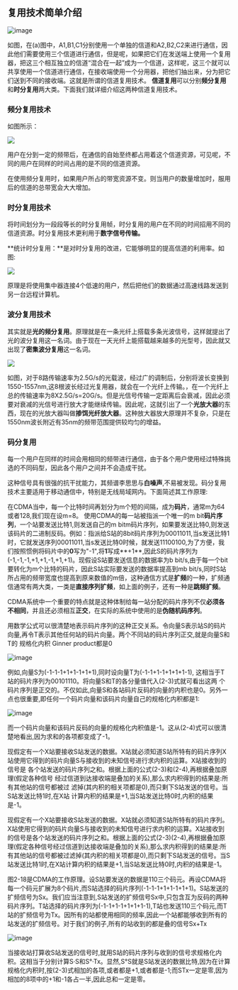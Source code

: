 ## 复用技术简单介绍

![image](https://img2020.cnblogs.com/blog/2361214/202110/2361214-20211029133114153-551310430.png)

如图，在(a)图中，A1,B1,C1分别使用一个单独的信道和A2,B2,C2来进行通信，因此他们需要使用三个信道进行通信，但是呢，如果把它们在发送端上使用一个复用器，把这三个相互独立的信道“混合在一起”成为一个信道，这样呢，这三个就可以共享使用一个信道进行通信，在接收端使用一个分用器，把他们抽出来，分为把它们送到不同的接收端。这就是所谓的信道复用技术。
**信道复用**可以分别**频分复用**和**时分复用**两大类。下面我们就详细介绍这两种信道复用技术。

### 频分复用技术

如图所示：

![](https://img2020.cnblogs.com/blog/2361214/202108/2361214-20210804012213185-669859456.png)

用户在分到一定的频带后，在通信的自始至终都占用着这个信道资源，可见呢，不同的用户在同样的时间占用的是不同的信道资源。

在使用频分复用时，如果用户所占的带宽资源不变。则当用户的数量增加时，服用后的信道的总带宽会大大增加。

### 时分复用技术

将时间划分为一段段等长的时分复用帧，时分复用的用户在不同的时间招用不同的信道资源。时分复用技术更利用于**数字信号传输。**

**统计时分复用：**是对时分复用的改进，它能够明显的提高信道的利用率。如图:

![](https://img2020.cnblogs.com/blog/2361214/202108/2361214-20210804012236752-1732047311.png)

原理是将使用集中器连接4个低速的用户，然后把他们的数据通过高速线路发送到另一台远程计算机。

### 波分复用技术

其实就是**光的频分复用**。原理就是在一条光纤上搭载多条光波信号，这样就提出了光的波分复用这一名词。由于现在一天光纤上能搭载越来越多的光型号，因此就又出现了**密集波分复用**这一名词。

![](https://img2020.cnblogs.com/blog/2361214/202108/2361214-20210804012306846-1594860775.png)

如图，对于8路传输速率为2.5G/s的光载波，经过广的调制后，分别将波长变换到1550-1557nm,这8根波长经过光复用器，就会在一个光纤上传输。，在一个光纤上总的传输速率为8X2.5G/s=20G/s。但是光信号传输一定距离后会衰减，因此必须要对衰减的光信号进行放大才能继续传输。因此呢，这就引出了一个**光放大器**的东西，现在的光放大器叫做**掺饵光纤放大器**。这种放大器放大原理并不复杂，只是在1550nm波长附近有35nm的频带范围提供较均匀的增益。

### 码分复用

每一个用户在同样的时间会用相同的频带进行通信，由于各个用户使用经过特殊挑选的不同码型，因此各个用户之间并不会造成干扰。

这种信号具有很强的抗干扰能力，其频谱李思思与**白噪声**,不易被发现。码分复用技术主要适用于移动通信中，特别是无线局域网内。下面简述其工作原理:

在CDMA当中，每一个比特时间再划分为m个短的间隔，成为**码片**，通常m为64或者128,我们现在设m=8。
使用CDMA的每一站被指派一个唯一的m bit**码片序列**，一个站要发送比特1,则发送自己的m bitm码片序列，如果要发送比特0,则发送该码片的二进制反码。例如：指派给S站的8bit码片序列为00011011,当s发送比特1时，它就发送序列00011011,当s发送比特0时候，就发送11100100,为了方便，我们按照惯例将码片中的**0**写为"-1",将**1**写成**+1**,因此S的码片序列为(-1,-1,-1,+1,+1,-1,+1,+1)。现假设S站要发送信息的数据率为b bit/s,由于每一个bit要转化为m个比特的码片，因此S站实际要发送的数据率提高到mb bit/s,同时S站所占用的频带宽度也提高到原来数值的m倍，这种通信方式是**扩频**的一种，扩频通信通常有两大类，一类是**直接序列扩频**，如上面的例子，还有一种是**跳频扩频**。

CDMA系统中一个重要的特点就是这种体制给每一站分配的码片序列不仅**必须各不相同**，并且还必须相互**正交**，在实际的系统中使用的是**伪随机码序列**。

用数学公式可以很清楚地表示码片序列的这种正交关系。令向量S表示站S的码片向量,再令T表示其他任何站的码片向量。两个不同站的码片序列正交,就是向量S和T的
规格化内积 Ginner product都是0

![image](https://img2020.cnblogs.com/blog/2361214/202110/2361214-20211029133234366-1602509814.png)

例如,向量S为(-1-1-1+1+1-1+1+1),同时设向量T为(-1-1+1-1+1+1+1-1),
这相当于T站的码片序列为00101110。将向量S和T的各分量值代入(2-3)式就可看出这两
个码片序列是正交的。不仅如此,向量S和各站码片反码的向量的内积也是0。另外一点也很重要,即任何一个码片向量和该码片向量自己的规格化内积都是1:

![image](https://img2020.cnblogs.com/blog/2361214/202110/2361214-20211029133222339-64527955.png)

而一个码片向量和该码片反码的向量的规格化内积值是-1。这从(2-4)式可以很清楚地看出,因为求和的各项都变成了-1。

现假定有一个X站要接收S站发送的数据。X站就必须知道S站所特有的码片序列Ⅹ站使用它得到的码片向量S与接收到的未知信号进行求内积的运算。X站接收到的信号是
各个站发送的码片序列之和。根据上面的公式(2-3)和(2-4),再根据叠加原理(假定各种信号
经过信道到达接收端是叠加的关系),那么求内积得到的结果是:所有其他站的信号都被过
滤掉(其内积的相关项都是0),而只剩下S站发送的信号。当S站发送比特1时,在Ⅹ站
计算内积的结果是+1,当S站发送比特0时,内积的结果是-1。

现假定有一个X站要接收S站发送的数据。X站就必须知道S站所特有的码片序列。Ⅹ站使用它得到的码片向量S与接收到的未知信号进行求内积的运算。X站接收到的信号是各个站发送的码片序列之和。根据上面的公式(2-3)(2-4),再根据叠加原理(假定各种信号经过信道到达接收端是叠加的关系),那么求内积得到的结果是:所有其他站的信号都被过滤掉(其内积的相关项都是0),而只剩下S站发送的信号。当S站发送比特1时,在Ⅹ站计算内积的结果是+1,当S站发送比特0时,内积的结果是-1。

图2-18是CDMA的工作原理。设S站要发送的数据是110三个码元。再设CDMA将每一个码元扩展为8个码片,而S站选择的码片序列(-1-1-1+1+1-1+1+1)。S站发送的扩频信号为Sx。我们应当注意到,S站发送的扩频信号Sx中,只包含互为反码的两种码片序列。T站选择的码片序列为(-1-1+1-1+1+1+1-1),T站也发送110三个码元,而T站的扩频信号为Tx。因所有的站都使用相同的频率,因此一个站都能够收到所有的站发送的扩频信号。对于我们的例子,所有的站收到的都是叠的信号Sx+Tx

![image](https://img2020.cnblogs.com/blog/2361214/202110/2361214-20211029133158559-528816954.png)

当接收站打算收S站发送的信号时,就用S站的码片序列与收到的信号求规格化内积。这相当于分别计算S·S和S°·Tx。显然,S°S就是S站发送的数据比特,因为在计算规格化内积时,按(2-3)式相加的各项,或者都是+1,或者都是-1;而STx一定是零,因为相加的8项中的+1和-1各占一半,因此总和一定是零。